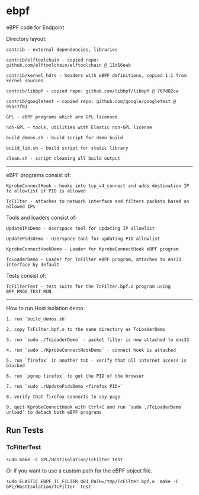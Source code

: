 # ebpf
eBPF code for Endpoint

Directory layout:

    contrib - external dependencies, libraries

    contrib/elftoolchain - copied repo: github.com/elftoolchain/elftoolchain @ 11d16eab

    contrib/kernel_hdrs - headers with eBPF definitions, copied 1:1 from kernel sources

    contrib/libbpf - copied repo: github.com/libbpf/libbpf @ 767d82ca

    contrib/googletest - copied repo: github.com/google/googletest @ 955c7f83

    GPL - eBPF programs which are GPL licensed

    non-GPL - tools, utilities with Elastic non-GPL license

    build_demos.sh - build script for demo build

    build_lib.sh - build script for static library

    clean.sh - script cleaning all build output

---------------------------------------------------------
eBPF programs consist of:

    KprobeConnectHook - hooks into tcp_v4_connect and adds destination IP to allowlist if PID is allowed

    TcFilter - attaches to network interface and filters packets based on allowed IPs

Tools and loaders consist of:

    UpdateIPsDemo - Userspace tool for updating IP allowlist

    UpdatePidsDemo - Userspace tool for updating PID allowlist

    KprobeConnectHookDemo - Loader for KprobeConnectHook eBPF program

    TcLoaderDemo - Loader for TcFilter eBPF program, attaches to ens33 interface by default

Tests consist of:

    TcFilterTest - test suite for the TcFilter.bpf.o program using BPF_PROG_TEST_RUN

---------------------------------------------------------
How to run Host Isolation demo:

    1. run `build_demos.sh`

    2. copy TcFilter.bpf.o to the same directory as TcLoaderDemo

    3. run `sudo ./TcLoaderDemo` - packet filter is now attached to ens33

    4. run `sudo ./KprobeConnectHookDemo` - connect hook is attached

    5. run `firefox` in another tab - verify that all internet access is blocked

    6. run `pgrep firefox` to get the PID of the browser

    7. run `sudo ./UpdatePidsDemo <firefox PID>`

    8. verify that firefox connects to any page

    9. quit KprobeConnectHook with Ctrl+C and run `sudo ./TcLoaderDemo unload` to detach both eBPF programs



## Run Tests

### TcFilterTest

```
sudo make -C GPL/HostIsolation/TcFilter test
```

Or if you want to use a custom path for the eBPF object file.

```
sudo ELASTIC_EBPF_TC_FILTER_OBJ_PATH=/tmp/TcFilter.bpf.o  make -C GPL/HostIsolation/TcFilter  test
```
